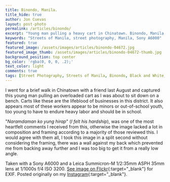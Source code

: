 ```yaml
---
title: Binondo, Manila.
title_hide: true
author: Jon Cuevas
layout: post-photo
permalink: /articles/binondo/
excerpt: "Young man pulling a heavy cart in Chinatown. Binondo, Manila 2015. Sony A6000 using a Leica Summicron-M 1/2:35mm ASPH 35mm lens at 1/1000s f/4 ISO 3200."
keywords: "Streets of Manila, street photography, Manila, Sony A6000"
featured: true
featured_image: /assets/images/articles/binondo-04672.jpg
featured_image_thumb: /assets/images/articles/binondo-04672-thumb.jpg
background_position: top center
bg_color: 'rgba(0, 0, 0, .2);'
text_color: light
comments: true
tags: [Street Photography, Streets of Manila, Binondo, Black and White, Sony, Sony A6000, Leica, Summicron, Voigtlander, Pacsafe, Manila, Photography]
---
```

I went for a brief walk in Chinatown with a friend last August and captured this young man pulling an overloaded cart as I was about to sit down on a bench. Carts like these are the lifeblood of businesses in this district. It also appears most of these workers appear to be minors or out-of-school youth, too young to have to endure heavy labor and should be in school.

"_Naramdaman ko yung hirap_" (_I felt his hardship_), was one of the most heartfelt comments I received from this, otherwise the image lacked a lot in composition and framing according to a majority of those reviewed this. I would agree with them all, I took this image in a split second without considering the framing, there was a wall against my back which prevented me from backing away further and I was too big to get it from a really low angle.

Taken with a Sony A6000 and a Leica Summicron-M 1/2:35mm ASPH 35mm lens at 1/1000s f/4 ISO 3200. [See image on Flickr][1]{:target="_blank"} for EXIF. Posted originally on my [Instagram][2]{:target="_blank"}.

[1]: https://www.flickr.com/photos/archondigital/22309842882/
[2]: https://instagram.com/p/7khlZyGq0D/